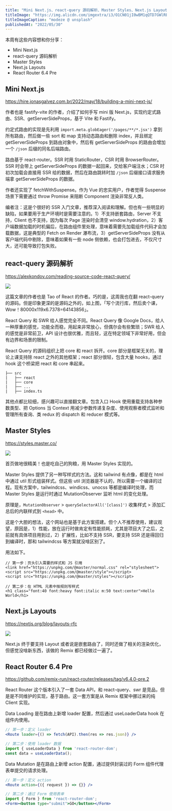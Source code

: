 ```yaml
---
title: "Mini Next.js、react-query 源码解析、Master Styles、Next.js Layouts"
titleImage: "https://img.alicdn.com/imgextra/i3/O1CN01jI0wBM1qQTD7GWlRE_!!6000000005490-0-tps-1920-1080.jpg"
titleImageCaption: "modeze @ unsplash"
publishedAt: "2022/05/30"
---
```


本周有这些内容想和你分享：

- Mini Next.js
- react-query 源码解析
- Master Styles
- Next.js Layouts
- React Router 6.4 Pre

## Mini Next.js
https://hire.jonasgalvez.com.br/2022/may/18/building-a-mini-next-js/

作者也是 fastify-vite 的作者，介绍了如何手写 mini 版 Next.js，实现约定式路由、SSR、getServerSideProps，基于 Vite 和 Fastify。

约定式路由的实现是先利用 `import.meta.globEager('/pages/**/*.jsx')` 拿到所有路由，然后做一些 sort 和 map 支持动态路由和删除 index，并且绑定 getServerSideProps 到路由对象中，然后有 getServerSideProps 的路由会增加一个 `/json` 后缀的同名后端路由。

路由基于 react-router。SSR 时用 StaticRouter，CSR 时用 BrowserRouter。SSR 时会带上 getServerSideProps 的数据一起回来，交给客户端注水；CSR 时初次加载会直接用 SSR 给的数据，然后在路由跳转时加 `/json` 后缀接口请求服务端拿 getServerSideProps 的数据。

作者还实现了 fetchWithSuspense。作为 Vue 的忠实用户，作者觉得 Suspense 场景下需要通过 throw Promise 来阻断 Component 渲染非常反人类。

编者注：这是个很好的 SSR 入门文章，推荐深入阅读和理解。但也有一些明显的缺陷，如果要用于生产环境时是需要注意的。1）不支持嵌套路由，Server 不支持，Client 也不支持，因为每次 Page 渲染时会清空 window.hydration，2）客户端数据加载的时机偏后，在路由组件里处理，意味着需要先加载组件代码才会加载数据，这是典型的 Fetch on Render 瀑布流，3）getServerSideProps 没有从客户端代码中剔除，意味着如果有一些 node 侧依赖，也会打包进去，不仅尺寸大，还可能导致打包失败。

## react-query 源码解析
https://alexkondov.com/reading-source-code-react-query/

![](https://img.alicdn.com/imgextra/i4/O1CN01kXHay41zmId5nPlmP_!!6000000006756-0-tps-1547-1080.jpg)

这篇文章的作者也是 Tao of React 的作者。巧的是，这周我也在翻 react-query 的源码。但是印象更深的是源码之外的，如上图，「写个流行库，然后卖个课，Wow！80000x119x6.7378=64143856」。

React Query 和 SWR 给人感觉完全不同。React Query 像 Google Docs，给人一种厚重的感觉，功能全而稳，用起来非常放心，但偶尔会有些繁琐；SWR 给人的感觉是非常前卫，API 设计也很优雅，而且轻，这在特定领域下非常好用，但会有边界和场景的限制。

React Query 的源码组织上把 core 和 react 拆开。core 部分是框架无关的，理论上课支持除 react 之外的其他框架；react 部分很轻，包含大量 hooks，通过 hook 这个桥梁把 react 和 core 串起来。

```
├── src
|   ├── react
|   ├── core
|   ├── ...
|   ├── index.ts
```

其他点都比较细，感兴趣可以直接翻文章。包含入口 Hook 使用重载支持各种参数类型、把 Options 当 Context 用减少参数传递复杂度、使用观察者模式监听和管理所有查询、类 redux 的 dispatch 和 reducer 模式等。

## Master Styles
https://styles.master.co/

![](https://img.alicdn.com/imgextra/i4/O1CN01p9qBqR1paiSGDvIhn_!!6000000005377-0-tps-2212-1080.jpg)

首页做地很精美！也是吃自己的狗粮，用 Master Styles 实现的。

Master Styles 提供了另一种写样式的方法。这和 tailwind 有点像，都是在 html 中通过 util 形式组装样式。但这些 util 浏览器是不认的，所以需要一个编译的过程。现有方案中，tailwindcss、windicss、unocss 等都是编译时处理，而 Master Styles 是运行时通过 MutationObserver 监听 html 的变化处理。

原理是，`MutationObserver` > `querySelectorAll('[class]')` 收集样式 > 添加汇总后的内联样式到 `<head>` 中。

这是个大胆的想法，这个网站也是基于此方案搭建。但个人不推荐使用，建议观望，原因是，1）性能，放在运行时做肯定有性能损耗，尤其是项目大了之后，之前就有具体项目用到过，2）扩展性，比如不支持 SSR，要支持 SSR 还是得回归到编译时，那和 tailwindcss 等方案就没啥区别了。

用法如下。

```
// 第一步：页头引入需要的样式和 JS 引用
<link href="https://unpkg.com/@master/normal.css" rel="stylesheet">
<script src="https://unpkg.com/@master/style"></script>
<script src="https://unpkg.com/@master/styles"></script>

// 第二步：在 HTML 元素中按规则写样式
<h1 class="font:40 font:heavy font:italic m:50 text:center">Hello World</h1>
```

## Next.js Layouts
https://nextjs.org/blog/layouts-rfc

![](https://img.alicdn.com/imgextra/i4/O1CN01RaAvWh1UpH74YWVTL_!!6000000002566-0-tps-2802-1080.jpg)

Next.js 终于要支持 Layout 或者说是嵌套路由了，同时还做了相关的渲染优化，但感觉没啥新东西，该做的 Remix 都已经做过一遍了。

## React Router 6.4 Pre
https://github.com/remix-run/react-router/releases/tag/v6.4.0-pre.2

React Router 这个版本引入了一套 Data API，和 react-query、swr 是竞品，但是是不同维护的实现，基于路由。这一套方案是从 Remix 框架中挪过来的纯 Client 实现。

Data Loading 是在路由上新增 loader 配置，然后通过 useLoaderData hook 在组件内使用。

```jsx
// 第一步：定义 loader
<Route loader={() => fetch(API).then(res => res.json)} />

// 第二步：使用 loader 数据
import { useLoaderData } from 'react-router-dom';
const data = useLoaderData();
```

Data Mutation 是在路由上新增 action 配置，通过提供封装过的 Form 组件代理表单提交的请求处理。

```jsx
// 第一步：定义 action
<Route action={({ request }) => {}} />

// 第二步：通过 Form 使用表单
import { Form } from 'react-router-dom';
<Form><button type="submit">GO</button></Form>
```
